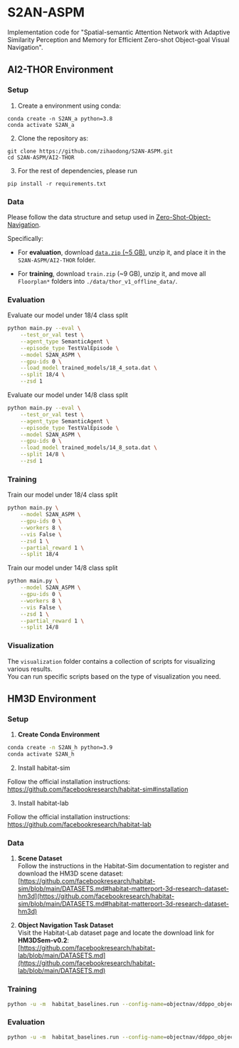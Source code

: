 # S2AN-ASPM
Implementation code for "Spatial-semantic Attention Network with Adaptive Similarity Perception and Memory for Efficient Zero-shot Object-goal Visual Navigation".

## AI2-THOR Environment

### Setup

1. Create a environment using conda:
```
conda create -n S2AN_a python=3.8
conda activate S2AN_a
```

2. Clone the repository as:
```
git clone https://github.com/zihaodong/S2AN-ASPM.git
cd S2AN-ASPM/AI2-THOR
```

3. For the rest of dependencies, please run 
```
pip install -r requirements.txt 
```

### Data

Please follow the data structure and setup used in [Zero-Shot-Object-Navigation](https://github.com/pioneer-innovation/Zero-Shot-Object-Navigation).

Specifically:

- For **evaluation**, download [`data.zip` (~5 GB)](https://drive.google.com/drive/folders/1i6V_t6TqaTpUdUFpOJT3y3KraJjak-sa?usp=sharing), unzip it, and place it in the `S2AN-ASPM/AI2-THOR` folder.

- For **training**, download `train.zip` (~9 GB), unzip it, and move all `Floorplan*` folders into `./data/thor_v1_offline_data/`.

### Evaluation

Evaluate our model under 18/4 class split

```bash
python main.py --eval \
    --test_or_val test \
    --agent_type SemanticAgent \
    --episode_type TestValEpisode \
    --model S2AN_ASPM \
    --gpu-ids 0 \
    --load_model trained_models/18_4_sota.dat \
    --split 18/4 \
    --zsd 1
```

Evaluate our model under 14/8 class split

```bash
python main.py --eval \
    --test_or_val test \
    --agent_type SemanticAgent \
    --episode_type TestValEpisode \
    --model S2AN_ASPM \
    --gpu-ids 0 \
    --load_model trained_models/14_8_sota.dat \
    --split 14/8 \
    --zsd 1
```

### Training

Train our model under 18/4 class split

```bash
python main.py \
    --model S2AN_ASPM \
    --gpu-ids 0 \
    --workers 8 \
    --vis False \
    --zsd 1 \
    --partial_reward 1 \
    --split 18/4
```

Train our model under 14/8 class split

```bash
python main.py \
    --model S2AN_ASPM \
    --gpu-ids 0 \
    --workers 8 \
    --vis False \
    --zsd 1 \
    --partial_reward 1 \
    --split 14/8
```
### Visualization

The `visualization` folder contains a collection of scripts for visualizing various results.  
You can run specific scripts based on the type of visualization you need.



## HM3D Environment

### Setup

1. **Create Conda Environment**

```bash
conda create -n S2AN_h python=3.9
conda activate S2AN_h
```
2. Install habitat-sim

Follow the official installation instructions:
https://github.com/facebookresearch/habitat-sim#installation

3. Install habitat-lab

Follow the official installation instructions:
https://github.com/facebookresearch/habitat-lab

### Data

1. **Scene Dataset**  
Follow the instructions in the Habitat-Sim documentation to register and download the HM3D scene dataset:  
[https://github.com/facebookresearch/habitat-sim/blob/main/DATASETS.md#habitat-matterport-3d-research-dataset-hm3d](https://github.com/facebookresearch/habitat-sim/blob/main/DATASETS.md#habitat-matterport-3d-research-dataset-hm3d)

2. **Object Navigation Task Dataset**  
Visit the Habitat-Lab dataset page and locate the download link for **HM3DSem-v0.2**:  
[https://github.com/facebookresearch/habitat-lab/blob/main/DATASETS.md](https://github.com/facebookresearch/habitat-lab/blob/main/DATASETS.md)

### Training

```bash
python -u -m  habitat_baselines.run --config-name=objectnav/ddppo_objectnav.yaml
```

### Evaluation

```bash
python -u -m  habitat_baselines.run --config-name=objectnav/ddppo_objectnav.yaml habitat_baselines.evaluate=True 
```
